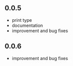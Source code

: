## 0.0.5

* print type
* documentation
* improvement and bug fixes

## 0.0.6

* improvement and bug fixes
